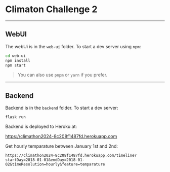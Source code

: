 # Climaton Challenge 2

---

## WebUI

The webUi is in the `web-ui` folder. To start a dev server using `npm`:

```bash
cd web-ui
npm install
npm start
```

> You can also use `pnpm` or `yarn` if you prefer.

---

## Backend

Backend is in the `backend` folder. To start a dev server:

```. .venv/bin/activate
flask run
```

Backend is deployed to Heroku at:

https://climathon2024-8c208f1487fd.herokuapp.com

Get hourly temparature between January 1st and 2nd:

`https://climathon2024-8c208f1487fd.herokuapp.com/timeline?startDay=2018-01-01&endDay=2018-01-02&timeResolution=hourly&feature=temparature`
